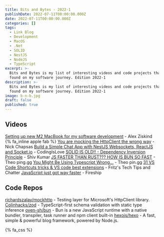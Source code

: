 ```yaml
---
title: Bits and Bytes - 2022-1
publishDate: 2022-07-11T00:00:00.000Z
date: 2022-07-11T00:00:00.000Z
categories: []
tags:
  - Link Blog
  - Development
  - MacOS
  - .Net
  - SOLID
  - NestJS
  - NodeJS
  - TypeScript
excerpt: >-
  Bits and Bytes is my list of interesting videos and code projects that I've
  found on my software journey. Edition 2022-1
description: >-
  Bits and Bytes is my list of interesting videos and code projects that I've
  found on my software journey. Edition 2022-1
image: b-n-b.jpg
draft: false
published: true
---
```


## Videos

[Setting up new M2 MacBook for my software development](https://www.youtube.com/watch?v=mmkDyV59nRo) - Alex Ziskind {% fa_inline apple fab %}
[You are mocking the HttpClient the wrong way](https://www.youtube.com/watch?v=7OFZZAHGv9o) - Nick Chapsas
[Build a Simple Chat App with NestJS Websockets, ReactJS and Socket.io](https://www.youtube.com/watch?v=EtV8aMihYUc) - CodingIsLove
[SOLID IS OLD!! - Dependency Inversion Principle](https://www.youtube.com/watch?v=IZ_7K7XOABM) - Shiv Kumar
[JS FASTER THAN RUST??? HOW IS BUN SO FAST](https://www.youtube.com/watch?v=Rp5yvwX7orE) - Theo ping.gg
[You Might Be Using Typescript Wrong...](https://www.youtube.com/watch?v=RmGHnYUqQ4k) - Theo pin.gg
[31 VS Code Shortcuts tricks & VS code best extensions](https://www.youtube.com/watch?v=b7ESAJ0jXz8) - Fritz's Tech Tips and Chatter
[JavaScript just got way faster](https://www.youtube.com/watch?v=FMhScnY0dME) - Fireship

## Code Repos

[richardszalay/mockhttp](https://github.com/richardszalay/mockhttp) - Testing layer for Microsoft's HttpClient library.
[Colinhacks/zod](https://github.com/colinhacks/zod) - TypeScript-first schema validation with static type inference
[oven-sh/bun](https://github.com/oven-sh/bun) - Bun is a new JavaScript runtime with a native bundler, transpiler, task runner and npm client built-in
[hexojs/hexo](https://github.com/hexojs/hexo) - A fast, simple & powerful blog framework, powered by Node.js.

{% fa_css %}
